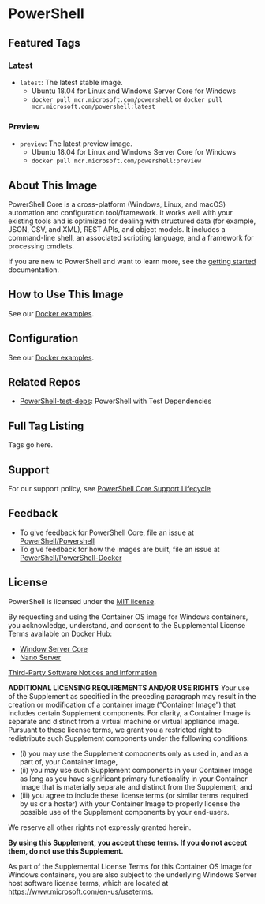# PowerShell

## Featured Tags

### Latest

- `latest`: The latest stable image.
  - Ubuntu 18.04 for Linux and Windows Server Core for Windows
  - `docker pull mcr.microsoft.com/powershell` or `docker pull mcr.microsoft.com/powershell:latest`

### Preview

- `preview`: The latest preview image.
  - Ubuntu 18.04 for Linux and Windows Server Core for Windows
  - `docker pull mcr.microsoft.com/powershell:preview`

## About This Image

PowerShell Core is a cross-platform (Windows, Linux, and macOS) automation and configuration tool/framework.
It works well with your existing tools and is optimized
for dealing with structured data (for example, JSON, CSV, and XML), REST APIs, and object models.
It includes a command-line shell, an associated scripting language, and a framework for processing cmdlets.

If you are new to PowerShell and want to learn more, see the [getting started][] documentation.

[getting started]: https://github.com/PowerShell/PowerShell/tree/master/docs/learning-powershell

## How to Use This Image

See our [Docker examples](https://github.com/PowerShell/PowerShell/tree/master/docker#examples).

## Configuration

See our [Docker examples](https://github.com/PowerShell/PowerShell/tree/master/docker#examples).

## Related Repos

- [PowerShell-test-deps](https://store.docker.com/images/microsoft-powershell-test-deps/):
  PowerShell with Test Dependencies

## Full Tag Listing

Tags go here.

## Support

For our support policy, see [PowerShell Core Support Lifecycle](https://docs.microsoft.com/en-us/powershell/scripting/powershell-core-support)

## Feedback

- To give feedback for PowerShell Core, file an issue at [PowerShell/Powershell](https://github.com/PowerShell/PowerShell/issues/new/choose)
- To give feedback for how the images are built, file an issue at [PowerShell/PowerShell-Docker](https://github.com/PowerShell/PowerShell-Docker/issues/new/choose)

## License

PowerShell is licensed under the [MIT license][].

[MIT license]: https://github.com/PowerShell/PowerShell/tree/master/LICENSE.txt

By requesting and using the Container OS image for Windows containers, you acknowledge, understand,
and consent to the Supplemental License Terms available on Docker Hub:

- [Window Server Core](https://store.docker.com/_/windowsservercore)
- [Nano Server](https://store.docker.com/_/nanoserver)

[Third-Party Software Notices and Information](https://github.com/PowerShell/PowerShell/blob/master/ThirdPartyNotices.txt)

**ADDITIONAL LICENSING REQUIREMENTS AND/OR USE RIGHTS**
Your use of the Supplement as specified in the preceding paragraph may result in the creation or
modification of a container image (“Container Image”) that includes certain Supplement components.
For clarity, a Container Image is separate and distinct from a virtual machine or virtual appliance image.
Pursuant to these license terms,
we grant you a restricted right to redistribute such Supplement components under the following conditions:

- (i) you may use the Supplement components only as used in, and as a part of, your Container Image,
- (ii) you may use such Supplement components in your Container Image as long as you have significant
  primary functionality in your Container Image that is materially separate and
  distinct from the Supplement; and
- (iii) you agree to include these license terms (or similar terms required by us or a hoster) with your
  Container Image to properly license the possible use of the Supplement components by your end-users.

We reserve all other rights not expressly granted herein.

**By using this Supplement, you accept these terms. If you do not accept them, do not use this Supplement.**

As part of the Supplemental License Terms for this Container OS Image for Windows containers,
you are also subject to the underlying Windows Server host software license terms,
which are located at https://www.microsoft.com/en-us/useterms.
